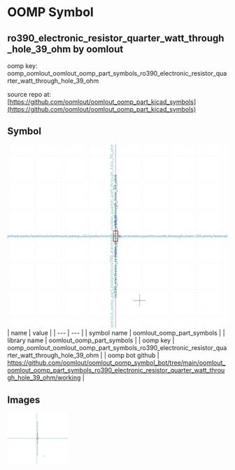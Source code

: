 # OOMP Symbol  
## ro390_electronic_resistor_quarter_watt_through_hole_39_ohm  by oomlout  
  
oomp key: oomp_oomlout_oomlout_oomp_part_symbols_ro390_electronic_resistor_quarter_watt_through_hole_39_ohm  
  
source repo at: [https://github.com/oomlout/oomlout_oomp_part_kicad_symbols](https://github.com/oomlout/oomlout_oomp_part_kicad_symbols)  
## Symbol  
  
[![working.png](working_600.png)](working.png)  
| name | value | 
| --- | --- | 
| symbol name | oomlout_oomp_part_symbols | 
| library name | oomlout_oomp_part_symbols | 
| oomp key | oomp_oomlout_oomlout_oomp_part_symbols_ro390_electronic_resistor_quarter_watt_through_hole_39_ohm | 
| oomp bot github | https://github.com/oomlout/oomlout_oomp_symbol_bot/tree/main/oomlout_oomlout_oomp_part_symbols_ro390_electronic_resistor_quarter_watt_through_hole_39_ohm/working | 
## Images  
  
[![working.png](working_140.png)](working.png)  
